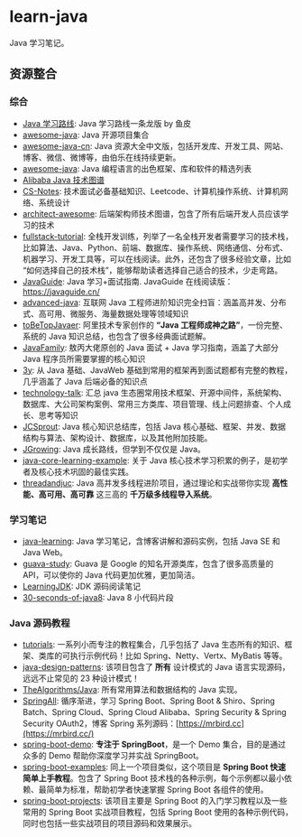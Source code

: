 # learn-java

Java 学习笔记。

## 资源整合

### 综合

- [Java 学习路线](https://github.com/liyupi/code-roadmap/blob/main/docs/roadmap/Java%E5%AD%A6%E4%B9%A0%E8%B7%AF%E7%BA%BF.md): Java 学习路线一条龙版 by 鱼皮
- [awesome-java](https://github.com/CodingDocs/awesome-java): Java 开源项目集合
- [awesome-java-cn](https://github.com/jobbole/awesome-java-cn): Java 资源大全中文版，包括开发库、开发工具、网站、博客、微信、微博等，由伯乐在线持续更新。
- [awesome-java](https://github.com/akullpp/awesome-java): Java 编程语言的出色框架、库和软件的精选列表
- [Alibaba Java 技术图谱](https://developer.aliyun.com/graph/java)
- [CS-Notes](https://github.com/CyC2018/CS-Notes): 技术面试必备基础知识、Leetcode、计算机操作系统、计算机网络、系统设计
- [architect-awesome](https://github.com/xingshaocheng/architect-awesome): 后端架构师技术图谱，包含了所有后端开发人员应该学习的技术
- [fullstack-tutorial](https://github.com/frank-lam/fullstack-tutorial): 全栈开发训练，列举了一名全栈开发者需要学习的技术栈，比如算法、Java、Python、前端、数据库、操作系统、网络通信、分布式、机器学习、开发工具等，可以在线阅读。此外，还包含了很多经验文章，比如 “如何选择自己的技术栈”，能够帮助读者选择自己适合的技术，少走弯路。
- [JavaGuide](https://github.com/Snailclimb/JavaGuide): Java 学习+面试指南. JavaGuide 在线阅读版：<https://javaguide.cn/>
- [advanced-java](https://github.com/doocs/advanced-java): 互联网 Java 工程师进阶知识完全扫盲：涵盖高并发、分布式、高可用、微服务、海量数据处理等领域知识
- [toBeTopJavaer](https://github.com/hollischuang/toBeTopJavaer): 阿里技术专家创作的 **“Java 工程师成神之路”**，一份完整、系统的 Java 知识总结，也包含了很多经典面试题解。
- [JavaFamily](https://github.com/AobingJava/JavaFamily): 敖丙大佬原创的 Java 面试 + Java 学习指南，涵盖了大部分 Java 程序员所需要掌握的核心知识
- [3y](https://github.com/ZhongFuCheng3y/3y): 从 Java 基础、JavaWeb 基础到常用的框架再到面试题都有完整的教程，几乎涵盖了 Java 后端必备的知识点
- [technology-talk](https://github.com/aalansehaiyang/technology-talk): 汇总 java 生态圈常用技术框架、开源中间件，系统架构、数据库、大公司架构案例、常用三方类库、项目管理、线上问题排查、个人成长、思考等知识
- [JCSprout](https://github.com/crossoverJie/JCSprout): Java 核心知识总结库，包括 Java 核心基础、框架、并发、数据结构与算法、架构设计、数据库，以及其他附加技能。
- [JGrowing](https://github.com/javagrowing/JGrowing): Java 成长路线，但学到不仅仅是 Java。
- [java-core-learning-example](https://github.com/JeffLi1993/java-core-learning-example): 关于 Java 核心技术学习积累的例子，是初学者及核心技术巩固的最佳实践。
- [threadandjuc](https://github.com/qiurunze123/threadandjuc): Java 高并发多线程进阶项目，通过理论和实战带你实现 **高性能、高可用、高可靠** 这三高的 **千万级多线程导入系统**。

### 学习笔记

- [java-learning](https://github.com/brianway/java-learning): Java 学习笔记，含博客讲解和源码实例，包括 Java SE 和 Java Web。
- [guava-study](https://github.com/tiantiangao/guava-study): Guava 是 Google 的知名开源类库，包含了很多高质量的 API，可以使你的 Java 代码更加优雅，更加简洁。
- [LearningJDK](https://github.com/kangjianwei/LearningJDK): JDK 源码阅读笔记
- [30-seconds-of-java8](https://github.com/biezhi/30-seconds-of-java8): Java 8 小代码片段

### Java 源码教程

- [tutorials](https://github.com/eugenp/tutorials): 一系列小而专注的教程集合，几乎包括了 Java 生态所有的知识、框架、类库的可执行示例代码！比如 Spring、Netty、Vertx、MyBatis 等等。
- [java-design-patterns](https://github.com/iluwatar/java-design-patterns): 该项目包含了 **所有** 设计模式的 Java 语言实现源码，远远不止常见的 23 种设计模式！
- [TheAlgorithms/Java](https://github.com/TheAlgorithms/Java): 所有常用算法和数据结构的 Java 实现。
- [SpringAll](https://github.com/wuyouzhuguli/SpringAll): 循序渐进，学习 Spring Boot、Spring Boot & Shiro、Spring Batch、Spring Cloud、Spring Cloud Alibaba、Spring Security & Spring Security OAuth2，博客 Spring 系列源码：[https://mrbird.cc](https://mrbird.cc/)
- [spring-boot-demo](https://github.com/xkcoding/spring-boot-demo): **专注于 SpringBoot**，是一个 Demo 集合，目的是通过众多的 Demo 帮助你深度学习并实战 SpringBoot。
- [spring-boot-examples](https://github.com/ityouknow/spring-boot-examples): 同上一个项目类似，这个项目是 **Spring Boot 快速简单上手教程**。包含了 Spring Boot 技术栈的各种示例，每个示例都以最小依赖、最简单为标准，帮助初学者快速掌握 Spring Boot 各组件的使用。
- [spring-boot-projects](https://github.com/ZHENFENG13/spring-boot-projects): 该项目主要是 Spring Boot 的入门学习教程以及一些常用的 Spring Boot 实战项目教程，包括 Spring Boot 使用的各种示例代码，同时也包括一些实战项目的项目源码和效果展示。
